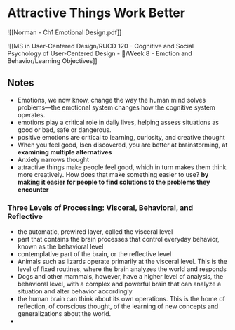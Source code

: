 # Attractive Things Work Better
![[Norman - Ch1 Emotional Design.pdf]]

![[MS in User-Centered Design/RUCD 120 - Cognitive and Social Psychology of User-Centered Design - 💾/Week 8 - Emotion and Behavior/Learning Objectives]]

## Notes
- Emotions, we now know, change the way the human mind solves problems—the emotional system changes how the cognitive system operates.
- emotions play a critical role in daily lives, helping assess situations as good or bad, safe or dangerous. 
- positive emotions are critical to learning, curiosity, and creative thought
- When you feel good, Isen discovered, you are better at brainstorming, at **examining multiple alternatives**
- Anxiety narrows thought
- attractive things make people feel good, which in turn makes them think more creatively. How does that make something easier to use? **by making it easier for people to find solutions to the problems they encounter**

### Three Levels of Processing: Visceral, Behavioral, and Reflective 

- the automatic, prewired layer, called the visceral level
-  part that contains the brain processes that control everyday behavior, known as the behavioral level
- contemplative part of the brain, or the reflective level
- Animals such as lizards operate primarily at the visceral level. This is the level of fixed routines, where the brain analyzes the world and responds
- Dogs and other mammals, however, have a higher level of analysis, the behavioral level, with a complex and powerful brain that can analyze a situation and alter behavior accordingly
- the human brain can think about its own operations. This is the home of reflection, of conscious thought, of the learning of new concepts and generalizations about the world. 
- 